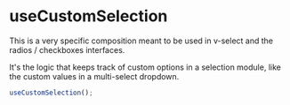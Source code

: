 # useCustomSelection

This is a very specific composition meant to be used in v-select and the radios / checkboxes interfaces.

It's the logic that keeps track of custom options in a selection module, like the custom values in a multi-select
dropdown.

```ts
useCustomSelection();
```
